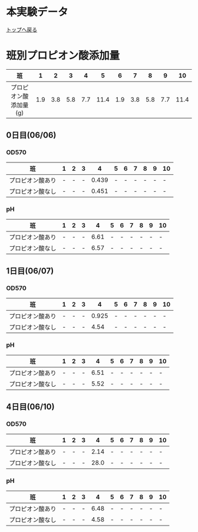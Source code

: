 # 本実験データ 

[トップへ戻る](README.md)

# 班別プロピオン酸添加量

| 班 | 1    | 2 | 3  | 4  | 5   | 6   |7|8|9|10|
|:---------------:|-------|-------|-------|-------|-------|-------|-------|-------|-------|-------|
| プロピオン酸添加量(g)        | 1.9| 3.8| 5.8 | 7.7  | 11.4|1.9| 3.8| 5.8 | 7.7  | 11.4|

## 0日目(06/06)

### OD570

| 班 | 1    | 2 | 3  | 4  | 5   | 6   |7|8|9|10|
|:---------------:|-------|-------|-------|-------|-------|-------|-------|-------|-------|-------|
| プロピオン酸あり        | - | -| -| 0.439 | -  | - |- | -| - |-| 
| プロピオン酸なし           | - | - | - | 0.451|-  | - | - | - | -|-  | 

### pH

| 班 | 1    | 2 | 3  | 4  | 5   | 6   |7|8|9|10|
|:---------------:|-------|-------|-------|-------|-------|-------|-------|-------|-------|-------|
| プロピオン酸あり        | - | -| -| 6.61 | -  | - |- | -| - |-| 
| プロピオン酸なし           | - | - | - | 6.57|-  | - | - | - | -|-  | 



## 1日目(06/07)

### OD570

| 班 | 1    | 2 | 3  | 4  | 5   | 6   |7|8|9|10|
|:---------------:|-------|-------|-------|-------|-------|-------|-------|-------|-------|-------|
| プロピオン酸あり        | - | -| -| 0.925 | -  | - |- | -| - |-| 
| プロピオン酸なし           | - | - | - | 4.54|-  | - | - | - | -|-  | 

### pH

| 班 | 1    | 2 | 3  | 4  | 5   | 6   |7|8|9|10|
|:---------------:|-------|-------|-------|-------|-------|-------|-------|-------|-------|-------|
| プロピオン酸あり        | - | -| -| 6.51 | -  | - |- | -| - |-| 
| プロピオン酸なし           | - | - | - | 5.52|-  | - | - | - | -|-  | 



## 4日目(06/10)

### OD570

| 班 | 1    | 2 | 3  | 4  | 5   | 6   |7|8|9|10|
|:---------------:|-------|-------|-------|-------|-------|-------|-------|-------|-------|-------|
| プロピオン酸あり        | - | -| -|  2.14 | -  | - |- | -| - |-| 
| プロピオン酸なし           | - | - | - | 28.0|-  | - | - | - | -|-  | 

### pH

| 班 | 1    | 2 | 3  | 4  | 5   | 6   |7|8|9|10|
|:---------------:|-------|-------|-------|-------|-------|-------|-------|-------|-------|-------|
| プロピオン酸あり        | - | -| -| 6.48 | -  | - |- | -| - |-| 
| プロピオン酸なし           | - | - | - | 4.58|-  | - | - | - | -|-  | 

